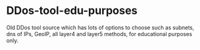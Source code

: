 # DDos-tool-edu-purposes
Old DDos tool source which has lots of options to choose such as subnets, dns of IPs, GeoIP, all layer4 and layer5 methods, for educational purposes only.
